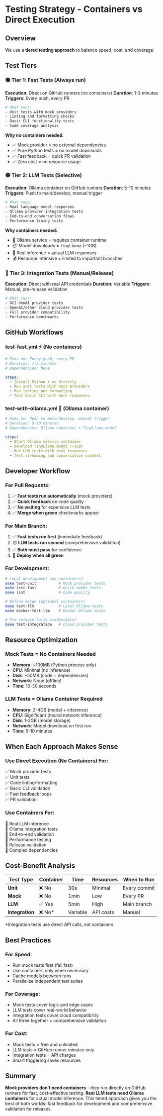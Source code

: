 # Testing Strategy - Containers vs Direct Execution

## Overview

We use a **tiered testing approach** to balance speed, cost, and coverage:

## Test Tiers

### 🟢 **Tier 1: Fast Tests** (Always run)
**Execution**: Direct on GitHub runners (no containers)
**Duration**: 1-3 minutes
**Triggers**: Every push, every PR

```bash
# What runs:
- Unit tests with mock providers
- Linting and formatting checks  
- Basic CLI functionality tests
- Code coverage analysis
```

**Why no containers needed:**
- ✅ Mock provider = no external dependencies
- ✅ Pure Python tests = no model downloads
- ✅ Fast feedback = quick PR validation
- ✅ Zero cost = no resource usage

### 🟡 **Tier 2: LLM Tests** (Selective)
**Execution**: Ollama container on GitHub runners
**Duration**: 5-10 minutes  
**Triggers**: Push to main/develop, manual trigger

```bash
# What runs:
- Real language model responses
- Ollama provider integration tests
- End-to-end conversation flows
- Performance timing tests
```

**Why containers needed:**
- 🐳 Ollama service = requires container runtime
- 📦 Model downloads = TinyLlama (~1GB)
- 🔄 Real inference = actual LLM responses
- 💰 Resource intensive = limited to important branches

### 🔴 **Tier 3: Integration Tests** (Manual/Release)
**Execution**: Direct with real API credentials
**Duration**: Variable
**Triggers**: Manual, pre-release validation

```bash
# What runs:
- OCI GenAI provider tests
- OpenAI/other cloud provider tests  
- Full provider compatibility
- Performance benchmarks
```

## GitHub Workflows

### **test-fast.yml** ⚡ (No containers)
```yaml
# Runs on: Every push, every PR
# Duration: 1-3 minutes
# Dependencies: None

steps:
  - Install Python + uv directly
  - Run unit tests with mock providers
  - Run linting and formatting
  - Test basic CLI with mock responses
```

### **test-with-ollama.yml** 🐳 (Ollama container)
```yaml
# Runs on: Push to main/develop, manual trigger
# Duration: 5-10 minutes  
# Dependencies: Ollama container + TinyLlama model

steps:
  - Start Ollama service container
  - Download TinyLlama model (~1GB)
  - Run LLM tests with real responses
  - Test streaming and conversation context
```

## Developer Workflow

### **For Pull Requests:**
1. ✅ **Fast tests run automatically** (mock providers)
2. ✅ **Quick feedback** on code quality  
3. ✅ **No waiting** for expensive LLM tests
4. ✅ **Merge when green** checkmarks appear

### **For Main Branch:**
1. ✅ **Fast tests run first** (immediate feedback)
2. 🟡 **LLM tests run second** (comprehensive validation)
3. ✅ **Both must pass** for confidence
4. 🚀 **Deploy when all green**

### **For Development:**
```bash
# Local development (no containers)
make test-unit          # Mock provider tests
make test-fast          # Quick smoke tests
make lint               # Code quality

# Before merge (optional containers)  
make test-llm           # Local Ollama tests
make docker-test-llm    # Docker Ollama tests

# Pre-release (with credentials)
make test-integration   # Cloud provider tests
```

## Resource Optimization

### **Mock Tests = No Containers Needed**
- **Memory**: ~100MB (Python process only)
- **CPU**: Minimal (no inference)
- **Disk**: ~50MB (code + dependencies)
- **Network**: None (offline)
- **Time**: 10-30 seconds

### **LLM Tests = Ollama Container Required**  
- **Memory**: 2-4GB (model + inference)
- **CPU**: Significant (neural network inference)
- **Disk**: 1-2GB (model storage)
- **Network**: Model download on first run
- **Time**: 5-10 minutes

## When Each Approach Makes Sense

### **Use Direct Execution (No Containers) For:**
✅ Mock provider tests  
✅ Unit tests  
✅ Code linting/formatting  
✅ Basic CLI validation  
✅ Fast feedback loops  
✅ PR validation  

### **Use Containers For:**  
🐳 Real LLM inference  
🐳 Ollama integration tests  
🐳 End-to-end validation  
🐳 Performance testing  
🐳 Release validation  
🐳 Complex dependencies  

## Cost-Benefit Analysis

| Test Type | Container | Time | Resources | When to Run |
|-----------|-----------|------|-----------|-------------|
| **Unit** | ❌ No | 30s | Minimal | Every commit |
| **Mock** | ❌ No | 1min | Low | Every PR |  
| **LLM** | ✅ Yes | 5min | High | Main branch |
| **Integration** | ❌ No* | Variable | API costs | Manual |

*Integration tests use direct API calls, not containers

## Best Practices

### **For Speed:**
- Run mock tests first (fail fast)
- Use containers only when necessary  
- Cache models between runs
- Parallelize independent test suites

### **For Coverage:**
- Mock tests cover logic and edge cases
- LLM tests cover real-world behavior  
- Integration tests cover cloud compatibility
- All three together = comprehensive validation

### **For Cost:**
- Mock tests = free and unlimited
- LLM tests = GitHub runner minutes only
- Integration tests = API charges
- Smart triggering saves resources

## Summary

**Mock providers don't need containers** - they run directly on GitHub runners for fast, cost-effective testing. **Real LLM tests need Ollama containers** for actual model inference. This tiered approach gives you the best of both worlds: fast feedback for development and comprehensive validation for releases.